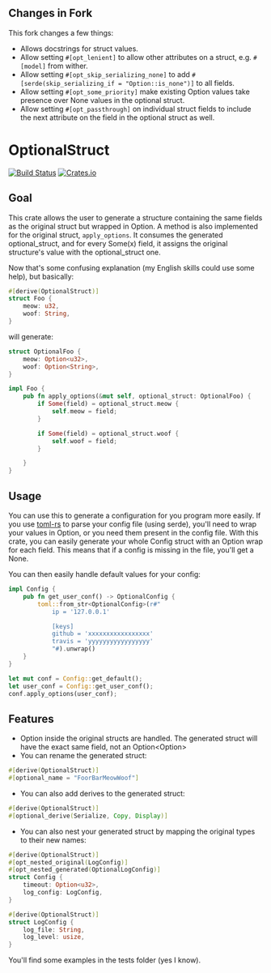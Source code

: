 ## Changes in Fork

This fork changes a few things:

- Allows docstrings for struct values.
- Allow setting `#[opt_lenient]` to allow other attributes on a struct, e.g. `#[model]` from wither.
- Allow setting `#[opt_skip_serializing_none]` to add `#[serde(skip_serializing_if = "Option::is_none")]` to all fields.
- Allow setting `#[opt_some_priority]` make existing Option values take presence over None values in the optional struct.
- Allow setting `#[opt_passthrough]` on individual struct fields to include the next attribute on the field in the optional struct as well.

# OptionalStruct

[![Build Status](https://travis-ci.org/pLesur/OptionalStruct.svg?branch=stable_channel)](https://travis-ci.org/pLesur/OptionalStruct)
[![Crates.io](https://img.shields.io/crates/v/optional_struct.svg)](https://crates.io/crates/optional_struct)

## Goal

This crate allows the user to generate a structure containing the same fields as the original struct but wrapped in Option<T>.
A method is also implemented for the original struct, `apply_options`. It consumes the generated optional_struct, and for every Some(x) field, it assigns the original structure's value with the optional_struct one.

Now that's some confusing explanation (my English skills could use some help), but basically:

```rust
#[derive(OptionalStruct)]
struct Foo {
	meow: u32,
	woof: String,
}
```

will generate:

```rust
struct OptionalFoo {
	meow: Option<u32>,
	woof: Option<String>,
}

impl Foo {
	pub fn apply_options(&mut self, optional_struct: OptionalFoo) {
		if Some(field) = optional_struct.meow {
			self.meow = field;
		}

		if Some(field) = optional_struct.woof {
			self.woof = field;
		}

	}
}
```

## Usage

You can use this to generate a configuration for you program more easily.
If you use [toml-rs](https://github.com/alexcrichton/toml-rs) to parse your config file (using serde),
you'll need to wrap your values in Option<T>, or you need them present in the config file.
With this crate, you can easily generate your whole Config struct with an Option<T> wrap for each field.
This means that if a config is missing in the file, you'll get a None.

You can then easily handle default values for your config:

```rust
impl Config {
	pub fn get_user_conf() -> OptionalConfig {
		toml::from_str<OptionalConfig>(r#"
			ip = '127.0.0.1'

			[keys]
			github = 'xxxxxxxxxxxxxxxxx'
			travis = 'yyyyyyyyyyyyyyyyy'
		    "#).unwrap()
	}
}

let mut conf = Config::get_default();
let user_conf = Config::get_user_conf();
conf.apply_options(user_conf);
```

## Features

- Option<T> inside the original structs are handled. The generated struct will have the exact same field, not an Option<Option<T>>
- You can rename the generated struct:

```rust
#[derive(OptionalStruct)]
#[optional_name = "FoorBarMeowWoof"]
```

- You can also add derives to the generated struct:

```rust
#[derive(OptionalStruct)]
#[optional_derive(Serialize, Copy, Display)]
```

- You can also nest your generated struct by mapping the original types to their new names:

```rust
#[derive(OptionalStruct)]
#[opt_nested_original(LogConfig)]
#[opt_nested_generated(OptionalLogConfig)]
struct Config {
    timeout: Option<u32>,
    log_config: LogConfig,
}

#[derive(OptionalStruct)]
struct LogConfig {
    log_file: String,
    log_level: usize,
}
```

You'll find some examples in the tests folder (yes I know).
